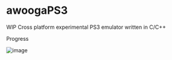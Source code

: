 # awoogaPS3
WIP Cross platform experimental PS3 emulator written in C/C++

Progress

![image](https://github.com/user-attachments/assets/a609ca6c-7792-494d-bcb8-db8be9aba148)
